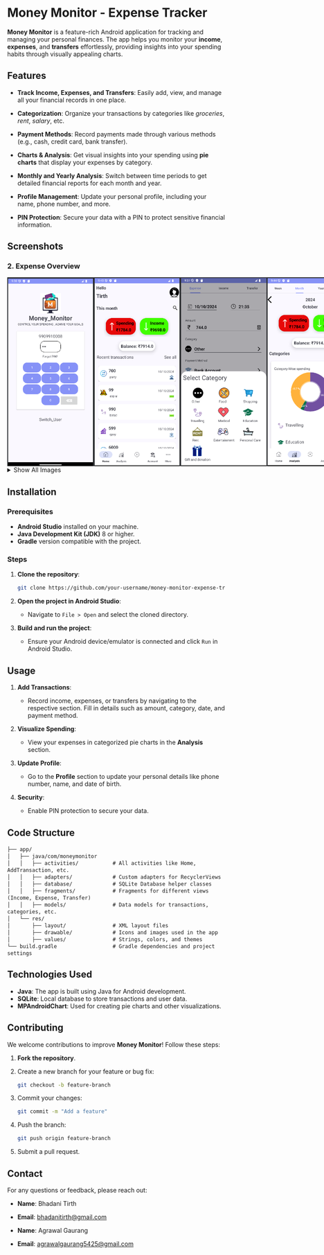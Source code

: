 # Money Monitor - Expense Tracker

**Money Monitor** is a feature-rich Android application for tracking and managing your personal finances. The app helps you monitor your **income**, **expenses**, and **transfers** effortlessly, providing insights into your spending habits through visually appealing charts.

## Features

- **Track Income, Expenses, and Transfers**: 
  Easily add, view, and manage all your financial records in one place.
  
- **Categorization**:
  Organize your transactions by categories like *groceries*, *rent*, *salary*, etc.
  
- **Payment Methods**:
  Record payments made through various methods (e.g., cash, credit card, bank transfer).
  
- **Charts & Analysis**:
  Get visual insights into your spending using **pie charts** that display your expenses by category.

- **Monthly and Yearly Analysis**:
  Switch between time periods to get detailed financial reports for each month and year.

- **Profile Management**:
  Update your personal profile, including your name, phone number, and more.

- **PIN Protection**:
  Secure your data with a PIN to protect sensitive financial information.

## Screenshots
<h3>2. Expense Overview</h3>

<!-- First row with three images -->
<div style="display: flex; justify-content: space-between;">
  <img src="https://raw.githubusercontent.com/Bhadanitirth/Money-Monito/main/Photo/Screenshot%202024-10-10%20213216.png" alt="Expense Overview" width="200"/>
  <img src="https://raw.githubusercontent.com/Bhadanitirth/Money-Monito/main/Photo/Screenshot%202024-10-10%20214318.png" alt="Monthly Report" width="200"/>
  <img src="https://raw.githubusercontent.com/Bhadanitirth/Money-Monito/main/Photo/Screenshot%202024-10-10%20213758.png" alt="Transfer History" width="200"/>
    <img src="https://raw.githubusercontent.com/Bhadanitirth/Money-Monito/main/Photo/Screenshot%202024-10-10%20214451.png" alt="Notifications" width="200"/>
</div>

<details>
  <summary>Show All Images</summary>

  <!-- The rest of the images are hidden inside this collapsible section -->
  
  <img src="https://raw.githubusercontent.com/Bhadanitirth/Money-Monito/main/Photo/Screenshot%202024-10-10%20214409.png" alt="Detailed Expense Breakdown" width="200"/>
    <img src="https://raw.githubusercontent.com/Bhadanitirth/Money-Monito/main/Photo/Screenshot%202024-10-10%20214335.png" alt="Settings" width="200"/>
  <img src="https://raw.githubusercontent.com/Bhadanitirth/Money-Monito/main/Photo/Screenshot%202024-10-10%20214510.png" alt="User Profile" width="200"/>
  <img src="https://raw.githubusercontent.com/Bhadanitirth/Money-Monito/main/Photo/Screenshot%202024-10-10%20214537.png" alt="Budget Planner" width="200"/>
  <img src="https://raw.githubusercontent.com/Bhadanitirth/Money-Monito/main/Photo/Screenshot%202024-10-10%20214556.png" alt="App Feedback" width="200"/>
  <img src="https://raw.githubusercontent.com/Bhadanitirth/Money-Monito/main/Photo/Screenshot%202024-10-10%20213741.png" alt="Income Tracker" width="200"/>
  <img src="https://raw.githubusercontent.com/Bhadanitirth/Money-Monito/main/Photo/Screenshot%202024-10-10%20213116.png" alt="Home Screen" width="200"/>
  <img src="https://raw.githubusercontent.com/Bhadanitirth/Money-Monito/main/Photo/Screenshot%202024-10-10%20214924.png" alt="Help and Support" width="200"/>

</details>




## Installation

### Prerequisites
- **Android Studio** installed on your machine.
- **Java Development Kit (JDK)** 8 or higher.
- **Gradle** version compatible with the project.

### Steps
1. **Clone the repository**:
   ```bash
   git clone https://github.com/your-username/money-monitor-expense-tracker.git
   ```

2. **Open the project in Android Studio**:
   - Navigate to `File > Open` and select the cloned directory.

3. **Build and run the project**:
   - Ensure your Android device/emulator is connected and click `Run` in Android Studio.

## Usage

1. **Add Transactions**:
   - Record income, expenses, or transfers by navigating to the respective section. Fill in details such as amount, category, date, and payment method.

2. **Visualize Spending**:
   - View your expenses in categorized pie charts in the **Analysis** section.

3. **Update Profile**:
   - Go to the **Profile** section to update your personal details like phone number, name, and date of birth.

4. **Security**:
   - Enable PIN protection to secure your data.

## Code Structure

```plaintext
├── app/
│   ├── java/com/moneymonitor
│   │   ├── activities/           # All activities like Home, AddTransaction, etc.
│   │   ├── adapters/             # Custom adapters for RecyclerViews
│   │   ├── database/             # SQLite Database helper classes
│   │   ├── fragments/            # Fragments for different views (Income, Expense, Transfer)
│   │   ├── models/               # Data models for transactions, categories, etc.
│   └── res/
│       ├── layout/               # XML layout files
│       ├── drawable/             # Icons and images used in the app
│       ├── values/               # Strings, colors, and themes
└── build.gradle                  # Gradle dependencies and project settings
```

## Technologies Used

- **Java**: The app is built using Java for Android development.
- **SQLite**: Local database to store transactions and user data.
- **MPAndroidChart**: Used for creating pie charts and other visualizations.

## Contributing

We welcome contributions to improve **Money Monitor**! Follow these steps:

1. **Fork the repository**.
2. Create a new branch for your feature or bug fix:
   ```bash
   git checkout -b feature-branch
   ```

3. Commit your changes:
   ```bash
   git commit -m "Add a feature"
   ```

4. Push the branch:
   ```bash
   git push origin feature-branch
   ```

5. Submit a pull request.

## Contact

For any questions or feedback, please reach out:

- **Name**: Bhadani Tirth
- **Email**: bhadanitirth@gmail.com

- **Name**: Agrawal Gaurang
- **Email**: agrawalgaurang5425@gmail.com
